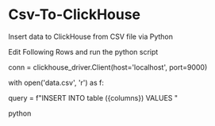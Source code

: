 # Csv-To-ClickHouse
Insert data to ClickHouse from CSV file via Python


Edit Following Rows and run the python script

conn = clickhouse_driver.Client(host='localhost', port=9000)
 
with open('data.csv', 'r') as f:

query = f"INSERT INTO table ({columns}) VALUES "
    

python
